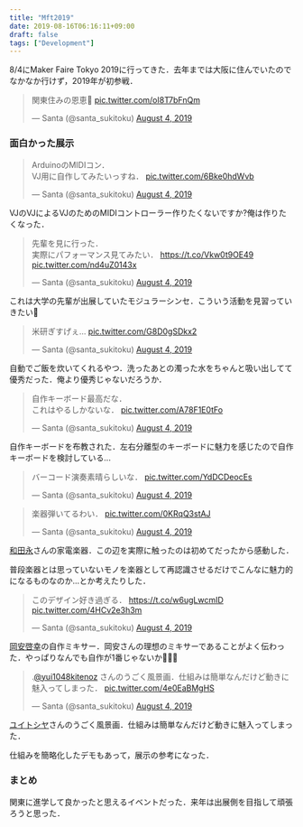 ```yaml
---
title: "Mft2019"
date: 2019-08-16T06:16:11+09:00
draft: false
tags: ["Development"]
---
```


8/4にMaker Faire Tokyo 2019に行ってきた．去年までは大阪に住んでいたのでなかなか行けず，2019年が初参戦．

<blockquote class="twitter-tweet"><p lang="ja" dir="ltr">関東住みの恩恵💪 <a href="https://t.co/oI8T7bFnQm">pic.twitter.com/oI8T7bFnQm</a></p>&mdash; Santa (@santa_sukitoku) <a href="https://twitter.com/santa_sukitoku/status/1157814132374036485?ref_src=twsrc%5Etfw">August 4, 2019</a></blockquote> <script async src="https://platform.twitter.com/widgets.js" charset="utf-8"></script>

### 面白かった展示

<blockquote class="twitter-tweet" data-theme="light"><p lang="ja" dir="ltr">ArduinoのMIDIコン．<br>VJ用に自作してみたいっすね． <a href="https://t.co/6Bke0hdWvb">pic.twitter.com/6Bke0hdWvb</a></p>&mdash; Santa (@santa_sukitoku) <a href="https://twitter.com/santa_sukitoku/status/1157828988061884417?ref_src=twsrc%5Etfw">August 4, 2019</a></blockquote> <script async src="https://platform.twitter.com/widgets.js" charset="utf-8"></script>

VJのVJによるVJのためのMIDIコントローラー作りたくないですか?俺は作りたくなった．

<blockquote class="twitter-tweet"><p lang="ja" dir="ltr">先輩を見に行った．<br>実際にパフォーマンス見てみたい． <a href="https://t.co/Vkw0t9OE49">https://t.co/Vkw0t9OE49</a> <a href="https://t.co/nd4uZ0143x">pic.twitter.com/nd4uZ0143x</a></p>&mdash; Santa (@santa_sukitoku) <a href="https://twitter.com/santa_sukitoku/status/1157834506608377856?ref_src=twsrc%5Etfw">August 4, 2019</a></blockquote> <script async src="https://platform.twitter.com/widgets.js" charset="utf-8"></script>

これは大学の先輩が出展していたモジュラーシンセ．こういう活動を見習っていきたい💪

<blockquote class="twitter-tweet"><p lang="ja" dir="ltr">米研ぎすげぇ… <a href="https://t.co/G8D0gSDkx2">pic.twitter.com/G8D0gSDkx2</a></p>&mdash; Santa (@santa_sukitoku) <a href="https://twitter.com/santa_sukitoku/status/1157840315597770752?ref_src=twsrc%5Etfw">August 4, 2019</a></blockquote> <script async src="https://platform.twitter.com/widgets.js" charset="utf-8"></script>

自動でご飯を炊いてくれるやつ．洗ったあとの濁った水をちゃんと吸い出してて優秀だった．俺より優秀じゃないだろうか．

<blockquote class="twitter-tweet"><p lang="ja" dir="ltr">自作キーボード最高だな．<br>これはやるしかないな． <a href="https://t.co/A78F1E0tFo">pic.twitter.com/A78F1E0tFo</a></p>&mdash; Santa (@santa_sukitoku) <a href="https://twitter.com/santa_sukitoku/status/1157857015936372737?ref_src=twsrc%5Etfw">August 4, 2019</a></blockquote> <script async src="https://platform.twitter.com/widgets.js" charset="utf-8"></script>

自作キーボードを布教された．左右分離型のキーボードに魅力を感じたので自作キーボードを検討している...

<blockquote class="twitter-tweet"><p lang="ja" dir="ltr">バーコード演奏素晴らしいな． <a href="https://t.co/YdDCDeocEs">pic.twitter.com/YdDCDeocEs</a></p>&mdash; Santa (@santa_sukitoku) <a href="https://twitter.com/santa_sukitoku/status/1157857891740635136?ref_src=twsrc%5Etfw">August 4, 2019</a></blockquote> <script async src="https://platform.twitter.com/widgets.js" charset="utf-8"></script>

<blockquote class="twitter-tweet"><p lang="ja" dir="ltr">楽器弾いてるわい． <a href="https://t.co/0KRqQ3stAJ">pic.twitter.com/0KRqQ3stAJ</a></p>&mdash; Santa (@santa_sukitoku) <a href="https://twitter.com/santa_sukitoku/status/1157863846012321794?ref_src=twsrc%5Etfw">August 4, 2019</a></blockquote> <script async src="https://platform.twitter.com/widgets.js" charset="utf-8"></script>

[和田永](https://twitter.com/crab_feet)さんの家電楽器．この辺を実際に触ったのは初めてだったから感動した．

普段楽器とは思っていないモノを楽器として再認識させるだけでこんなに魅力的になるものなのか...とか考えたりした．

<blockquote class="twitter-tweet"><p lang="ja" dir="ltr">このデザイン好き過ぎる． <a href="https://t.co/w6ugLwcmID">https://t.co/w6ugLwcmID</a> <a href="https://t.co/4HCv2e3h3m">pic.twitter.com/4HCv2e3h3m</a></p>&mdash; Santa (@santa_sukitoku) <a href="https://twitter.com/santa_sukitoku/status/1157886033473576962?ref_src=twsrc%5Etfw">August 4, 2019</a></blockquote> <script async src="https://platform.twitter.com/widgets.js" charset="utf-8"></script>

[岡安啓幸](https://twitter.com/akiyukiokayasu)の自作ミキサー．岡安さんの理想のミキサーであることがよく伝わった．やっぱりなんでも自作が1番じゃないか🤔🤔🤔

<blockquote class="twitter-tweet"><p lang="ja" dir="ltr">.<a href="https://twitter.com/yui1048kitenoz?ref_src=twsrc%5Etfw">@yui1048kitenoz</a> さんのうごく風景画．仕組みは簡単なんだけど動きに魅入ってしまった． <a href="https://t.co/4e0EaBMgHS">pic.twitter.com/4e0EaBMgHS</a></p>&mdash; Santa (@santa_sukitoku) <a href="https://twitter.com/santa_sukitoku/status/1157923205568270347?ref_src=twsrc%5Etfw">August 4, 2019</a></blockquote> <script async src="https://platform.twitter.com/widgets.js" charset="utf-8"></script>

[ユイトシヤ](https://twitter.com/yui1048kitenoz)さんのうごく風景画．仕組みは簡単なんだけど動きに魅入ってしまった．

仕組みを簡略化したデモもあって，展示の参考になった．

### まとめ

関東に進学して良かったと思えるイベントだった．来年は出展側を目指して頑張ろうと思った．
